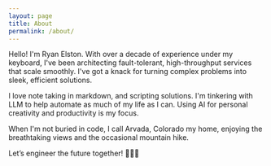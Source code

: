 ```yaml
---
layout: page
title: About
permalink: /about/
---
```


Hello! I'm Ryan Elston. With over a decade of experience under my keyboard, I've been architecting fault-tolerant, high-throughput services that scale smoothly. I've got a knack for turning complex problems into sleek, efficient solutions. 

I love note taking in markdown, and scripting solutions. I'm tinkering with LLM to help automate as much of my life as I can. Using AI for personal creativity and productivity is my focus.

When I'm not buried in code, I call Arvada, Colorado my home, enjoying the breathtaking views and the occasional mountain hike.

Let’s engineer the future together! 🚀👨‍💻



